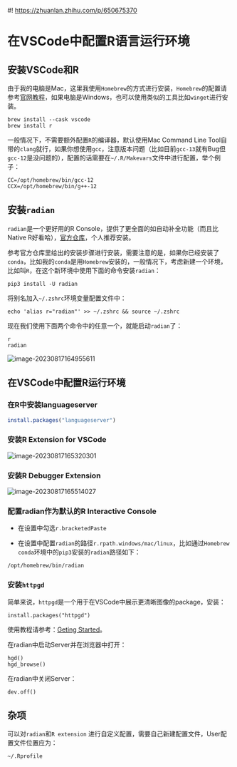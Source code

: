 #! https://zhuanlan.zhihu.com/p/650675370
# 在VSCode中配置R语言运行环境

## 安装VSCode和R

由于我的电脑是Mac，这里我使用`Homebrew`的方式进行安装，`Homebrew`的配置请参考[官网教程](https://brew.sh)，如果电脑是Windows，也可以使用类似的工具比如`winget`进行安装。

```shell
brew install --cask vscode
brew install r
```

一般情况下，不需要额外配置`R`的编译器，默认使用Mac Command Line Tool自带的`clang`就行，如果你想使用`gcc`，注意版本问题（比如目前`gcc-13`就有Bug但`gcc-12`是没问题的），配置的话需要在`~/.R/Makevars`文件中进行配置，举个例子：

```shell
CC=/opt/homebrew/bin/gcc-12
CCX=/opt/homebrew/bin/g++-12
```

## 安装`radian`

`radian`是一个更好用的R Console，提供了更全面的如自动补全功能（而且比Native R好看哈），[官方仓库](https://github.com/randy3k/radian)，个人推荐安装。

参考官方仓库里给出的安装步骤进行安装，需要注意的是，如果你已经安装了`conda`，比如我的`conda`是用`Homebrew`安装的，一般情况下，考虑新建一个环境，比如叫`R`，在这个新环境中使用下面的命令安装`radian`：

```shell
pip3 install -U radian
```

将别名加入`~/.zshrc`环境变量配置文件中：

```shell
echo 'alias r="radian"' >> ~/.zshrc && source ~/.zshrc
```

现在我们使用下面两个命令中的任意一个，就能启动`radian`了：

```shell
r
radian
```

![image-20230817164955611](https://gitee.com/zephyrushjnnjh/image-repo/raw/master/img/202308171649697.png)

## 在VSCode中配置R运行环境

### 在R中安装languageserver

```R
install.packages("languageserver")
```

### 安装R Extension for VSCode

![image-20230817165320301](https://gitee.com/zephyrushjnnjh/image-repo/raw/master/img/202308171653334.png)

### 安装R Debugger Extension

![image-20230817165514027](https://gitee.com/zephyrushjnnjh/image-repo/raw/master/img/202308171655057.png)

### 配置radian作为默认的R Interactive Console

- 在设置中勾选`r.bracketedPaste`

- 在设置中配置`radian`的路径`r.rpath.windows/mac/linux`，比如通过`Homebrew conda`环境中的`pip3`安装的`radian`路径如下：

```shell
/opt/homebrew/bin/radian
```

### 安装`httpgd`

简单来说，`httpgd`是一个用于在VSCode中展示更清晰图像的package，安装：

```
install.packages("httpgd")
```

使用教程请参考：[Geting Started](https://nx10.github.io/httpgd/articles/a01_how-to-get-started.html)。

在radian中启动Server并在浏览器中打开：

```shell
hgd()
hgd_browse()
```

在radian中关闭Server：

```shell
dev.off()
```

## 杂项

可以对`radian`和`R extension` 进行自定义配置，需要自己新建配置文件，User配置文件位置应为：

```shell
~/.Rprofile
```

